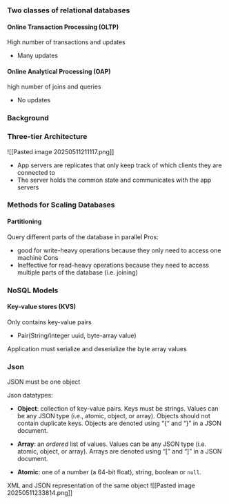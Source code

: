 
### Two classes of relational databases

#### Online Transaction Processing (OLTP)
High number of transactions and updates
- Many updates
#### Online Analytical Processing (OAP)
high number of joins and queries
- No updates


### Background


### Three-tier Architecture
![[Pasted image 20250511211117.png]]
- App servers are replicates that only keep track of which clients they are connected to
- The server holds the common state and communicates with the app servers

### Methods for Scaling Databases

#### Partitioning
Query different parts of the database in parallel
Pros:
- good for write-heavy operations because they only need to access one machine
Cons
- Ineffective for read-heavy operations because they need to access multiple parts of the database (i.e. joining)

### NoSQL Models

#### Key-value stores (KVS)
Only contains key-value pairs
- Pair(String/integer uuid, byte-array value)

Application must serialize and deserialize the byte array values


### Json
JSON must be one object

Json datatypes: 
- **Object**: collection of key-value pairs. Keys must be strings. Values can be any JSON type (i.e., atomic, object, or array). Objects should not contain duplicate keys. Objects are denoted using “{“ and “}” in a JSON document.
    
- **Array**: an _ordered_ list of values. Values can be any JSON type (i.e. atomic, object, or array). Arrays are denoted using “[” and “]” in a JSON document.
    
- **Atomic**: one of a number (a 64-bit float), string, boolean or `null`.

XML and JSON representation of the same object
![[Pasted image 20250511233814.png]]